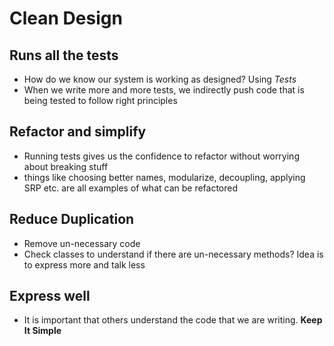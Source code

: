 # Clean Design

## Runs all the tests
* How do we know our system is working as designed? Using *Tests*
* When we write more and more tests,  we indirectly push code that is being tested to follow right principles

## Refactor and simplify
* Running  tests gives us the confidence to refactor without worrying about breaking stuff
* things like choosing better names, modularize, decoupling, applying SRP etc. are all examples of what can be refactored

## Reduce Duplication
* Remove un-necessary code
* Check classes to understand if there are un-necessary methods? Idea is to express more and talk less

## Express well
* It is important that others understand the code that we are writing. **Keep It Simple**

